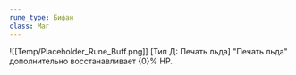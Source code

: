 ```yaml
---
rune_type: Бифан
class: Маг
---
```

![[Temp/Placeholder_Rune_Buff.png]]
[Тип Д: Печать льда] "Печать льда" дополнительно восстанавливает {0}% HP.
